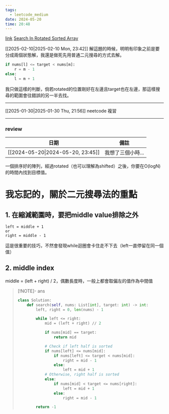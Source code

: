 ```yaml
---
tags:
  - leetcode_medium
date: 2024-05-20
time: 20:48
---
```

[link](https://leetcode.com/problems/search-in-rotated-sorted-array/description/)
[Search In Rotated Sorted Array](https://neetcode.io/problems/find-target-in-rotated-sorted-array)

[[2025-02-10|2025-02-10 Mon, 23:42]]
解這題的時候，明明有印象之前是要分成兩個狀態解，我還是做死先用普通二元搜尋的方式去解。
```python
if nums[l] <= target < nums[m]:
    r = m - 1
else:
    l = m + 1
```
我只做這樣的判斷，倘若rotated的位置剛好在左邊且target也在左邊，那這樣搜尋的範圍會往錯誤的另一半去找。

---

[[2025-01-30|2025-01-30 Thu, 21:56]]
neetcode 複習

---
### review
| 日期                                | 備註         |
| --------------------------------- | ---------- |
| [[2024-05-20\|2024-05-20, 23:45]] | 我想了三個小時... |


一個排序好的陣列，經過rotated（也可以理解為shifted）之後，你要在O(logN)的時間內找到目標值。



# 我忘記的，關於二元搜尋法的重點

## 1. 在縮減範圍時，要把middle value排除之外

```
left = middle + 1
or 
right = middle - 1
```
這是很重要的技巧，不然會發現while迴圈會卡住走不下去（left一直停留在同一個值）

## 2. middle index
middle = (left + right) / 2，偶數長度時，一般上都會取偏左的值作為中間值



> [!NOTE]- ans
> ```python
> class Solution:
>     def search(self, nums: List[int], target: int) -> int:
>         left, right = 0, len(nums) - 1
> 
>         while left <= right:
>             mid = (left + right) // 2
> 
>             if nums[mid] == target:
>                 return mid
> 
>             # Check if left half is sorted
>             if nums[left] <= nums[mid]:
>                 if nums[left] <= target < nums[mid]:
>                     right = mid - 1
>                 else:
>                     left = mid + 1
>             # Otherwise, right half is sorted
>             else:
>                 if nums[mid] < target <= nums[right]:
>                     left = mid + 1
>                 else:
>                     right = mid - 1
> 
>         return -1
> ```
